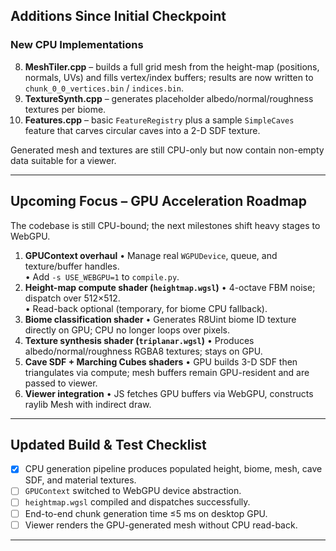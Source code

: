 ## Additions Since Initial Checkpoint

### New CPU Implementations
8. **MeshTiler.cpp** – builds a full grid mesh from the height-map (positions, normals, UVs) and fills vertex/index buffers; results are now written to `chunk_0_0_vertices.bin` / `indices.bin`.
9. **TextureSynth.cpp** – generates placeholder albedo/normal/roughness textures per biome.
10. **Features.cpp** – basic `FeatureRegistry` plus a sample `SimpleCaves` feature that carves circular caves into a 2-D SDF texture.

Generated mesh and textures are still CPU-only but now contain non-empty data suitable for a viewer.

---

## Upcoming Focus – GPU Acceleration Roadmap

The codebase is still CPU-bound; the next milestones shift heavy stages to WebGPU.

1. **GPUContext overhaul**
   • Manage real `WGPUDevice`, queue, and texture/buffer handles.  
   • Add `-s USE_WEBGPU=1` to `compile.py`.
2. **Height-map compute shader (`heightmap.wgsl`)**
   • 4-octave FBM noise; dispatch over 512×512.  
   • Read-back optional (temporary, for biome CPU fallback).
3. **Biome classification shader**
   • Generates R8Uint biome ID texture directly on GPU; CPU no longer loops over pixels.
4. **Texture synthesis shader (`triplanar.wgsl`)**
   • Produces albedo/normal/roughness RGBA8 textures; stays on GPU.
5. **Cave SDF + Marching Cubes shaders**
   • GPU builds 3-D SDF then triangulates via compute; mesh buffers remain GPU-resident and are passed to viewer.
6. **Viewer integration**
   • JS fetches GPU buffers via WebGPU, constructs raylib Mesh with indirect draw.

---

## Updated Build & Test Checklist
- [x] CPU generation pipeline produces populated height, biome, mesh, cave SDF, and material textures.  
- [ ] `GPUContext` switched to WebGPU device abstraction.  
- [ ] `heightmap.wgsl` compiled and dispatches successfully.  
- [ ] End-to-end chunk generation time ≤5 ms on desktop GPU.  
- [ ] Viewer renders the GPU-generated mesh without CPU read-back.

---
